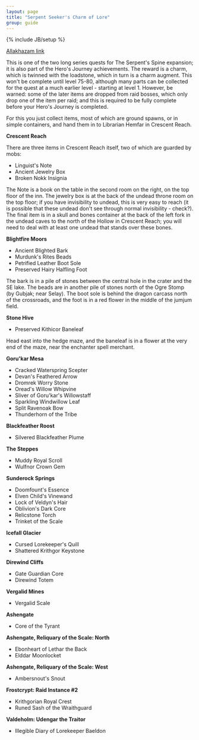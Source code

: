 ```yaml
---
layout: page
title: "Serpent Seeker's Charm of Lore"
group: guide
---
```

{% include JB/setup %}

[Allakhazam link](http://everquest.allakhazam.com/db/quest.html?quest=3666)

This is one of the two long series quests for The Serpent's Spine expansion; it is also part of the Hero's Journey achievements.  The reward is a charm, which is twinned with the loadstone, which in turn is a charm augment.  This won't be complete until level 75-80, although many parts can be collected for the quest at a much earlier level - starting at level 1.  However, be warned: some of the later items are dropped from raid bosses, which only drop one of the item per raid; and this is required to be fully complete before your Hero's Journey is completed.

For this you just collect items, most of which are ground spawns, or in simple containers, and hand them in to Librarian Hemfar in Crescent Reach. 

**Crescent Reach**

There are three items in Crescent Reach itself, two of which are guarded by mobs:

- Linguist's Note
- Ancient Jewelry Box 
- Broken Nokk Insignia

The Note is a book on the table in the second room on the right, on the top floor of the inn.  The jewelry box is at the back of the undead throne room on the top floor; if you have invisibility to undead, this is very easy to reach (it is possible that these undead don't see through normal invisibility - check?).  The final item is in a skull and bones container at the back of the left fork in the undead caves to the north of the Hollow in Crescent Reach; you will need to deal with at least one undead that stands over these bones.

**Blightfire Moors**

- Ancient Blighted Bark
- Murdunk's Rites Beads
- Petrified Leather Boot Sole
- Preserved Hairy Halfling Foot

The bark is in a pile of stones between the central hole in the crater and the SE lake.  The beads are in another pile of stones north of the Ogre Stomp (by Gubjak; near Selay).  The boot sole is behind the dragon carcass north of the crossroads, and the foot is in a red flower in the middle of the jumjum field.

**Stone Hive**

- Preserved Kithicor Baneleaf

Head east into the hedge maze, and the baneleaf is in a flower at the very end of the maze, near the enchanter spell merchant.

**Goru'kar Mesa**

- Cracked Waterspring Scepter
- Devan's Feathered Arrow
- Dromrek Worry Stone
- Oread's Willow Whipvine
- Sliver of Goru'kar's Willowstaff
- Sparkling Windwillow Leaf
- Split Ravenoak Bow
- Thunderhorn of the Tribe

**Blackfeather Roost**

- Silvered Blackfeather Plume

**The Steppes**

- Muddy Royal Scroll
- Wulfnor Crown Gem

**Sunderock Springs**

- Doomfount's Essence
- Elven Child's Vinewand
- Lock of Veldyn's Hair
- Oblivion's Dark Core
- Relicstone Torch
- Trinket of the Scale

**Icefall Glacier**

- Cursed Lorekeeper's Quill
- Shattered Krithgor Keystone

**Direwind Cliffs**

- Gate Guardian Core
- Direwind Totem

**Vergalid Mines**

- Vergalid Scale

**Ashengate**

- Core of the Tyrant

**Ashengate, Reliquary of the Scale: North**

- Ebonheart of Lethar the Back
- Elddar Moonlocket

**Ashengate, Reliquary of the Scale: West**

- Ambersnout's Snout

**Frostcrypt: Raid Instance #2**

- Krithgorian Royal Crest
- Runed Sash of the Wraithguard


**Valdeholm: Udengar the Traitor**

- Illegible Diary of Lorekeeper Baeldon

